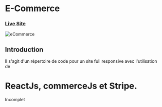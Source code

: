 # E-Commerce
### [Live Site](https://commerce-js.netlify.app/)

![eCommerce](https://www.datocms-assets.com/205/1640011361-react-ecommerce-tutorial.png?h=500)



## Introduction
Il s'agit d'un répertoire de code pour un site full responsive avec l'utilisation de
# ReactJs, commerceJs et Stripe.
Incomplet
